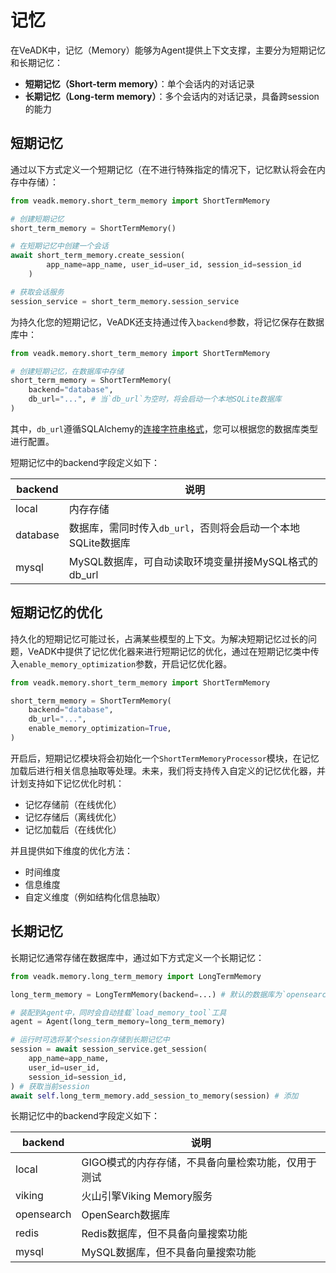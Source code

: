 # 记忆

在VeADK中，记忆（Memory）能够为Agent提供上下文支撑，主要分为短期记忆和长期记忆：

- **短期记忆（Short-term memory）**：单个会话内的对话记录
- **长期记忆（Long-term memory）**：多个会话内的对话记录，具备跨session的能力

## 短期记忆

通过以下方式定义一个短期记忆（在不进行特殊指定的情况下，记忆默认将会在内存中存储）：

```python
from veadk.memory.short_term_memory import ShortTermMemory

# 创建短期记忆
short_term_memory = ShortTermMemory()

# 在短期记忆中创建一个会话
await short_term_memory.create_session(
        app_name=app_name, user_id=user_id, session_id=session_id
    )

# 获取会话服务
session_service = short_term_memory.session_service
```

为持久化您的短期记忆，VeADK还支持通过传入`backend`参数，将记忆保存在数据库中：

```python
from veadk.memory.short_term_memory import ShortTermMemory

# 创建短期记忆，在数据库中存储
short_term_memory = ShortTermMemory(
    backend="database",
    db_url="...", # 当`db_url`为空时，将会启动一个本地SQLite数据库
)
```

其中，`db_url`遵循SQLAlchemy的[连接字符串格式]()，您可以根据您的数据库类型进行配置。

短期记忆中的backend字段定义如下：

| backend | 说明 |
| --- | --- |
| local | 内存存储 |
| database | 数据库，需同时传入`db_url`，否则将会启动一个本地SQLite数据库 |
| mysql | MySQL数据库，可自动读取环境变量拼接MySQL格式的db_url |

## 短期记忆的优化

持久化的短期记忆可能过长，占满某些模型的上下文。为解决短期记忆过长的问题，VeADK中提供了记忆优化器来进行短期记忆的优化，通过在短期记忆类中传入`enable_memory_optimization`参数，开启记忆优化器。

```python
from veadk.memory.short_term_memory import ShortTermMemory

short_term_memory = ShortTermMemory(
    backend="database",
    db_url="...",
    enable_memory_optimization=True,
)
```

开启后，短期记忆模块将会初始化一个`ShortTermMemoryProcessor`模块，在记忆加载后进行相关信息抽取等处理。未来，我们将支持传入自定义的记忆优化器，并计划支持如下记忆优化时机：

- 记忆存储前（在线优化）
- 记忆存储后（离线优化）
- 记忆加载后（在线优化）

并且提供如下维度的优化方法：

- 时间维度
- 信息维度
- 自定义维度（例如结构化信息抽取）

## 长期记忆

长期记忆通常存储在数据库中，通过如下方式定义一个长期记忆：

```python
from veadk.memory.long_term_memory import LongTermMemory

long_term_memory = LongTermMemory(backend=...) # 默认的数据库为`opensearch`

# 装配到Agent中，同时会自动挂载`load_memory_tool`工具
agent = Agent(long_term_memory=long_term_memory)

# 运行时可选将某个session存储到长期记忆中
session = await session_service.get_session(
    app_name=app_name,
    user_id=user_id,
    session_id=session_id,
) # 获取当前session
await self.long_term_memory.add_session_to_memory(session) # 添加
```

长期记忆中的backend字段定义如下：

| backend | 说明 |
| --- | --- |
| local | GIGO模式的内存存储，不具备向量检索功能，仅用于测试 |
| viking | 火山引擎Viking Memory服务 |
| opensearch | OpenSearch数据库 |
| redis | Redis数据库，但不具备向量搜索功能 |
| mysql | MySQL数据库，但不具备向量搜索功能 |

